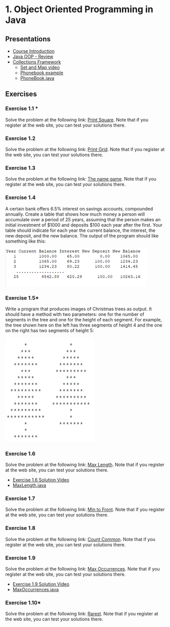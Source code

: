# 1. Object Oriented Programming in Java

## Presentations

* [Course Introduction](https://drive.google.com/open?id=1_3jEKE5G704tiqIlguuR-COGfCqYc2WH9utN0TzgZAQ)
* [Java OOP - Review](https://drive.google.com/open?id=1Ljr_Vj3huwZYTYQNSrZWjfU_5EtEqRcmeWrW_K0wmUo)
* [Collections Framework](https://drive.google.com/open?id=17rrk72cFgZOeTsusGFYOsT3ZuobMYWrX8q0e_OQNPTk)
  * [Set and Map video](https://drive.google.com/open?id=1en_dfd7lZBl3-OARGfmbFNFZMF5uAo6bOg)
  * [Phonebook example](https://drive.google.com/open?id=1YaOsRyfrqrtsQIgKT8MCbD2aQe9W255CTw)
  * [PhoneBook.java](src/demos/PhoneBook.java)
  
## Exercises

### Exercise 1.1 *

Solve the problem at the following link: 
[Print Square](https://practiceit.cs.washington.edu/problem/view/bjp4/chapter3/e4-printSquare). 
Note that if you register at the web site, you can test your solutions there.

### Exercise 1.2

Solve the problem at the following link: 
[Print Grid](https://practiceit.cs.washington.edu/problem/view/bjp4/chapter3/e5-printGrid). 
Note that if you register at the web site, you can test your solutions there. 

### Exercise 1.3

Solve the problem at the following link: 
[The name game](https://practiceit.cs.washington.edu/problem/view/bjp4/chapter3/e22-TheNameGame). 
Note that if you register at the web site, you can test your solutions there. 

### Exercise 1.4

A certain bank offers 6.5% interest on savings accounts, compounded annually. 
Create a table that shows how much money a person will accumulate over 
a period of 25 years, assuming that the person makes an 
initial investment of $1000 and deposits $100 each year 
after the first. Your table should indicate for each year the 
current balance, the interest, the new deposit, and the new 
balance. The output of the program should like something 
like this:

![](doc/ImgEx1.4.png)

### Exercise 1.5*

Write a program that produces images of Christmas trees as 
output. It should have a method with two parameters: one 
for the number of segments in the tree and one for the height 
of each segment. For example, the tree shown here on the 
left has three segments of height 4 and the one on the right has two segments of height 5:

![](doc/ImgEx1.5.png)

### Exercise 1.6

Solve the problem at the following link: 
[Max Length](https://practiceit.cs.washington.edu/problem/view/bjp4/chapter10/s8-maxLength). 
Note that if you register at the web site, you can test 
your solutions there. 

* [Exercise 1.6 Solution Video](https://drive.google.com/open?id=1RbuWEj82ix5gyatf5RQJeI84IyGTyUn01Q)
* [MaxLength.java](src/demos/MaxLength.java)

### Exercise 1.7

Solve the problem at the following link: 
[Min to Front](https://practiceit.cs.washington.edu/problem/view/bjp4/chapter10/e6-minToFront). 
Note that if you register at the web site, you can test your solutions there. 

### Exercise 1.8

Solve the problem at the following link: 
[Count Common](https://practiceit.cs.washington.edu/problem/view/bjp4/chapter11/e7-countCommon). 
Note that if you register at the web site, you can test your solutions there. 

### Exercise 1.9

Solve the problem at the following link: 
[Max Occurrences](https://practiceit.cs.washington.edu/problem/view/bjp4/chapter11/e15-maxOccurrences). 
Note that if you register at the web site, you can test your solutions there. 

* [Exercise 1.9 Solution Video](https://drive.google.com/open?id=1_6SgXcW6B8-3aBWEHYGl40B4HhrKiJhFCw)
* [MaxOccurrences.java](src/demos/MaxOccurrences.java)

### Exercise 1.10*

Solve the problem at the following link: 
[Rarest](https://practiceit.cs.washington.edu/problem/view/bjp4/chapter11/e19-rarest). 
Note that if you register at the web site, you can test your solutions there. 

